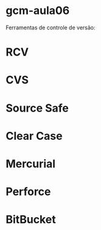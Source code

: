 # gcm-aula06

Ferramentas de controle de versão:

# RCV
# CVS
# Source Safe
# Clear Case
# Mercurial
# Perforce
# BitBucket
